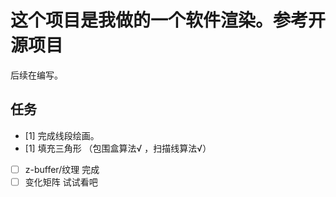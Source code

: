 # 这个项目是我做的一个软件渲染。参考开源项目

后续在编写。

## 任务

- [1] 完成线段绘画。
- [1] 填充三角形 （包围盒算法√ ，扫描线算法√）
- [ ] z-buffer/纹理 完成
- [ ] 变化矩阵
试试看吧
